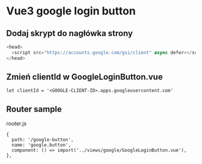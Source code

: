 # Vue3 google login button

## Dodaj skrypt do nagłówka strony
```js
<head>
  <script src="https://accounts.google.com/gsi/client" async defer></script>
</head>
```

## Zmień clientId w GoogleLoginButton.vue

```vue
let clientId = '<GOOGLE-CLIENT-ID>.apps.googleusercontent.com'
```


## Router sample

router.js

```vue
{
  path: '/google-button',
  name: 'google.button',
  component: () => import('../views/google/GoogleLoginButton.vue'),
},
```
